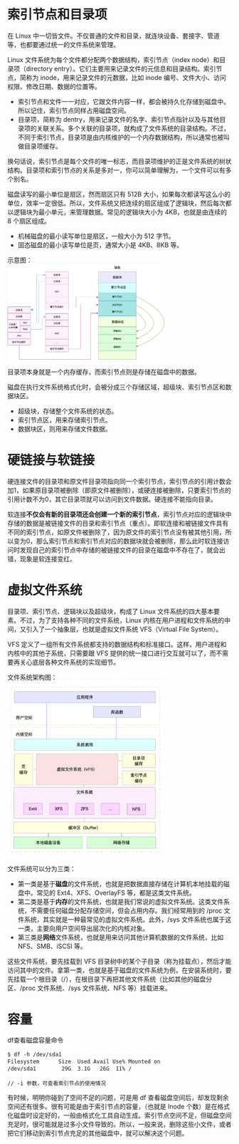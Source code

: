 # 索引节点和目录项
在 Linux 中一切皆文件。不仅普通的文件和目录，就连块设备、套接字、管道等，也都要通过统一的文件系统来管理。

Linux 文件系统为每个文件都分配两个数据结构，索引节点（index node）和目录项（directory entry）。它们主要用来记录文件的元信息和目录结构。索引节点，简称为 inode，用来记录文件的元数据，比如 inode 编号、文件大小、访问权限、修改日期、数据的位置等。
- 索引节点和文件一一对应，它跟文件内容一样，都会被持久化存储到磁盘中。所以记住，索引节点同样占用磁盘空间。
- 目录项，简称为 dentry，用来记录文件的名字、索引节点指针以及与其他目录项的关联关系。多个关联的目录项，就构成了文件系统的目录结构。不过，不同于索引节点，目录项是由内核维护的一个内存数据结构，所以通常也被叫做目录项缓存。

换句话说，索引节点是每个文件的唯一标志，而目录项维护的正是文件系统的树状结构。目录项和索引节点的关系是多对一，你可以简单理解为，一个文件可以有多个别名。

磁盘读写的最小单位是扇区，然而扇区只有 512B 大小，如果每次都读写这么小的单位，效率一定很低。所以，文件系统又把连续的扇区组成了逻辑块，然后每次都以逻辑块为最小单元，来管理数据。常见的逻辑块大小为 4KB，也就是由连续的 8 个扇区组成。
- 机械磁盘的最小读写单位是扇区，一般大小为 512 字节。
- 固态磁盘的最小读写单位是页，通常大小是 4KB、8KB 等。

示意图：<br>
<img src="https://raw.githubusercontent.com/dark-tone/notes/main/%E6%93%8D%E4%BD%9C%E7%B3%BB%E7%BB%9F/imgs/9.webp" style="max-width: 70%;">

目录项本身就是一个内存缓存，而索引节点则是存储在磁盘中的数据。

磁盘在执行文件系统格式化时，会被分成三个存储区域，超级块、索引节点区和数据块区。
- 超级块，存储整个文件系统的状态。
- 索引节点区，用来存储索引节点。
- 数据块区，则用来存储文件数据。

# 硬链接与软链接
硬连接文件的目录项和原文件目录项指向同一个索引节点，索引节点的引用计数会加1，如果原目录项被删除（即原文件被删除），或硬连接被删除，只要索引节点的引用计数不为0，其它目录项就可以访问到文件数据。硬连接不能指向目录。

软连接**不仅会有新的目录项还会创建一个新的索引节点**，索引节点对应的逻辑块中存储的数据是被链接文件的目录和索引节点（重点）。即软连接和被链接文件具有不同的索引节点，如原文件被删除了，因为原文件的索引节点没有被其他引用，所以变为0，那么索引节点和索引节点对应的数据块就会被删除，那么此时软连接访问时发现自己的索引节点中存储的被链接文件的目录在磁盘中不存在了，就会出错，现象是软连接变红。

# 虚拟文件系统
目录项、索引节点、逻辑块以及超级块，构成了 Linux 文件系统的四大基本要素。不过，为了支持各种不同的文件系统，Linux 内核在用户进程和文件系统的中间，又引入了一个抽象层，也就是虚拟文件系统 VFS（Virtual File System）。

VFS 定义了一组所有文件系统都支持的数据结构和标准接口。这样，用户进程和内核中的其他子系统，只需要跟 VFS 提供的统一接口进行交互就可以了，而不需要再关心底层各种文件系统的实现细节。

文件系统架构图：<br>
<img src="https://raw.githubusercontent.com/dark-tone/notes/main/%E6%93%8D%E4%BD%9C%E7%B3%BB%E7%BB%9F/imgs/10.webp" style="max-width: 70%;">

文件系统可以分为三类：
- 第一类是基于**磁盘**的文件系统，也就是把数据直接存储在计算机本地挂载的磁盘中。常见的 Ext4、XFS、OverlayFS 等，都是这类文件系统。
- 第二类是基于**内存**的文件系统，也就是我们常说的虚拟文件系统。这类文件系统，不需要任何磁盘分配存储空间，但会占用内存。我们经常用到的 /proc 文件系统，其实就是一种最常见的虚拟文件系统。此外，/sys 文件系统也属于这一类，主要向用户空间导出层次化的内核对象。
- 第三类是**网络**文件系统，也就是用来访问其他计算机数据的文件系统，比如 NFS、SMB、iSCSI 等。

这些文件系统，要先挂载到 VFS 目录树中的某个子目录（称为挂载点），然后才能访问其中的文件。拿第一类，也就是基于磁盘的文件系统为例，在安装系统时，要先挂载一个根目录（/），在根目录下再把其他文件系统（比如其他的磁盘分区、/proc 文件系统、/sys 文件系统、NFS 等）挂载进来。

# 容量
df查看磁盘容量命令
```
$ df -h /dev/sda1 
Filesystem      Size  Used Avail Use% Mounted on 
/dev/sda1        29G  3.1G   26G  11% / 

// -i 参数，可查看索引节点的使用情况
```
有时候，明明你碰到了空间不足的问题，可是用 df 查看磁盘空间后，却发现剩余空间还有很多。很有可能是由于索引节点的容量，（也就是 Inode 个数）是在格式化磁盘时设定好的，一般由格式化工具自动生成。索引节点空间不足，但磁盘空间充足时，很可能就是过多小文件导致的。所以，一般来说，删除这些小文件，或者把它们移动到索引节点充足的其他磁盘中，就可以解决这个问题。